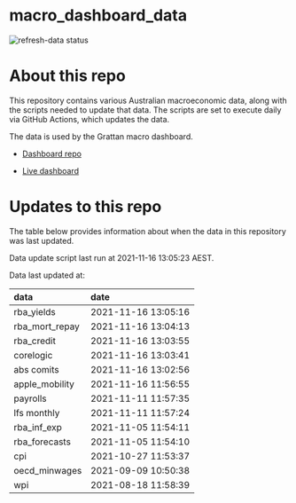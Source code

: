 
<!-- README.md is generated from README.Rmd. Please edit that file -->

# macro\_dashboard\_data

<!-- badges: start -->

![refresh-data
status](https://github.com/grattan/macro_dashboard_data/workflows/refresh-data/badge.svg)

<!-- badges: end -->

# About this repo

This repository contains various Australian macroeconomic data, along
with the scripts needed to update that data. The scripts are set to
execute daily via GitHub Actions, which updates the data.

The data is used by the Grattan macro dashboard.

  - [Dashboard repo](https://github.com/grattan/macrodashboard)

  - [Live dashboard](https://mattcowgill.shinyapps.io/macrodashboard/)

# Updates to this repo

The table below provides information about when the data in this
repository was last updated.

Data update script last run at 2021-11-16 13:05:23 AEST.

Data last updated at:

| data             | date                |
| :--------------- | :------------------ |
| rba\_yields      | 2021-11-16 13:05:16 |
| rba\_mort\_repay | 2021-11-16 13:04:13 |
| rba\_credit      | 2021-11-16 13:03:55 |
| corelogic        | 2021-11-16 13:03:41 |
| abs comits       | 2021-11-16 13:02:56 |
| apple\_mobility  | 2021-11-16 11:56:55 |
| payrolls         | 2021-11-11 11:57:35 |
| lfs monthly      | 2021-11-11 11:57:24 |
| rba\_inf\_exp    | 2021-11-05 11:54:11 |
| rba\_forecasts   | 2021-11-05 11:54:10 |
| cpi              | 2021-10-27 11:53:37 |
| oecd\_minwages   | 2021-09-09 10:50:38 |
| wpi              | 2021-08-18 11:58:39 |
